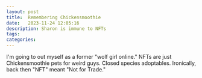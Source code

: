 ```yaml
---
layout: post
title:  Remembering Chickensmoothie
date:   2023-11-24 12:05:16
description: Sharon is immune to NFTs
tags: 
categories: 
---
```


I'm going to out myself as a former "wolf girl online." 
NFTs are just Chickensmoothie pets for weird guys.
Closed species adoptables. 
Ironically, back then "NFT" meant "Not for Trade." 